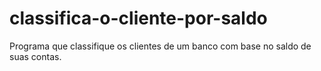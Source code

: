 # classifica-o-cliente-por-saldo
Programa que classifique os clientes de um banco com base no saldo de suas contas.
